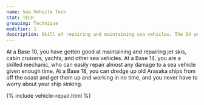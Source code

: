 ```yaml
---
name: Sea Vehicle Tech
stat: TECH
grouping: Technique
modifier: 1
description: Skill of repairing and maintaining sea vehicles. The DV and amount of time it takes you to repair a damaged/destroyed vehicle with this Skill to perfect condition is based on the amount of damage it has sustained (see sidebar on Page 140).
---
```


At a Base 10, you have gotten good at maintaining
and repairing jet skis, cabin cruisers, yachts, and
other sea vehicles. At a Base 14, you are a skilled
mechanic, who can easily repair almost any damage
to a sea vehicle given enough time. At a Base 18, you
can dredge up old Arasaka ships from off the coast
and get them up and working in no time, and you
never have to worry about your ship sinking.

{% include vehicle-repair.html %}